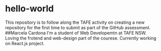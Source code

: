 # hello-world
This repository is to follow along the TAFE activity on creating a new repository for the first time to submit as part of the GitHub assessment.
##Marcela Cardona
I'm a student of Web Developemtn at TAFE NSW. Loving the frotend and web-design part of the courese.
Currently working on React.js project. 

